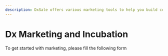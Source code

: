 ```yaml
---
description: DxSale offers various marketing tools to help you build community
---
```


# Dx Marketing and Incubation

To get started with marketing, please fill the following form
